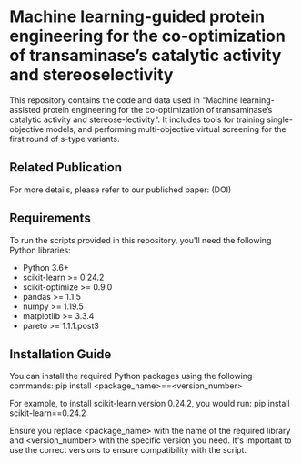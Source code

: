# Machine learning-guided protein engineering for the co-optimization of transaminase’s catalytic activity and stereoselectivity
This repository contains the code and data used in "Machine learning-assisted protein engineering for the co-optimization of transaminase’s catalytic activity and stereose-lectivity". It includes tools for training single-objective models, and performing multi-objective virtual screening for the first round of s-type variants.

## Related Publication
For more details, please refer to our published paper: (DOI)

## Requirements
To run the scripts provided in this repository, you'll need the following Python libraries:
- Python  3.6+
- scikit-learn >= 0.24.2
- scikit-optimize >= 0.9.0
- pandas >= 1.1.5
- numpy >= 1.19.5
- matplotlib >= 3.3.4
- pareto >= 1.1.1.post3

## Installation Guide

You can install the required Python packages using the following commands: 
pip install <package_name>==<version_number>

For example, to install scikit-learn version 0.24.2, you would run:
pip install scikit-learn==0.24.2

Ensure you replace <package_name> with the name of the required library and <version_number> with the specific version you need. It's important to use the correct versions to ensure compatibility with the script.

